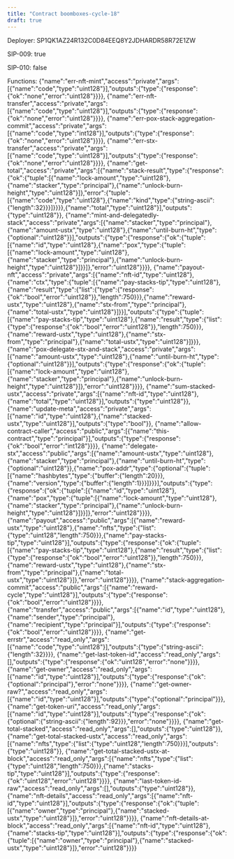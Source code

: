 ```yaml
---
title: "Contract boomboxes-cycle-18"
draft: true
---
```

Deployer: SP1QK1AZ24R132C0D84EEQ8Y2JDHARDR58R72E1ZW

SIP-009: true

SIP-010: false

Functions:
{"name":"err-nft-mint","access":"private","args":[{"name":"code","type":"uint128"}],"outputs":{"type":{"response":{"ok":"none","error":"uint128"}}}}, {"name":"err-nft-transfer","access":"private","args":[{"name":"code","type":"uint128"}],"outputs":{"type":{"response":{"ok":"none","error":"uint128"}}}}, {"name":"err-pox-stack-aggregation-commit","access":"private","args":[{"name":"code","type":"int128"}],"outputs":{"type":{"response":{"ok":"none","error":"uint128"}}}}, {"name":"err-stx-transfer","access":"private","args":[{"name":"code","type":"uint128"}],"outputs":{"type":{"response":{"ok":"none","error":"uint128"}}}}, {"name":"get-total","access":"private","args":[{"name":"stack-result","type":{"response":{"ok":{"tuple":[{"name":"lock-amount","type":"uint128"},{"name":"stacker","type":"principal"},{"name":"unlock-burn-height","type":"uint128"}]},"error":{"tuple":[{"name":"code","type":"uint128"},{"name":"kind","type":{"string-ascii":{"length":32}}}]}}}},{"name":"total","type":"uint128"}],"outputs":{"type":"uint128"}}, {"name":"mint-and-delegatedly-stack","access":"private","args":[{"name":"stacker","type":"principal"},{"name":"amount-ustx","type":"uint128"},{"name":"until-burn-ht","type":{"optional":"uint128"}}],"outputs":{"type":{"response":{"ok":{"tuple":[{"name":"id","type":"uint128"},{"name":"pox","type":{"tuple":[{"name":"lock-amount","type":"uint128"},{"name":"stacker","type":"principal"},{"name":"unlock-burn-height","type":"uint128"}]}}]},"error":"uint128"}}}}, {"name":"payout-nft","access":"private","args":[{"name":"nft-id","type":"uint128"},{"name":"ctx","type":{"tuple":[{"name":"pay-stacks-tip","type":"uint128"},{"name":"result","type":{"list":{"type":{"response":{"ok":"bool","error":"uint128"}},"length":750}}},{"name":"reward-ustx","type":"uint128"},{"name":"stx-from","type":"principal"},{"name":"total-ustx","type":"uint128"}]}}],"outputs":{"type":{"tuple":[{"name":"pay-stacks-tip","type":"uint128"},{"name":"result","type":{"list":{"type":{"response":{"ok":"bool","error":"uint128"}},"length":750}}},{"name":"reward-ustx","type":"uint128"},{"name":"stx-from","type":"principal"},{"name":"total-ustx","type":"uint128"}]}}}, {"name":"pox-delegate-stx-and-stack","access":"private","args":[{"name":"amount-ustx","type":"uint128"},{"name":"until-burn-ht","type":{"optional":"uint128"}}],"outputs":{"type":{"response":{"ok":{"tuple":[{"name":"lock-amount","type":"uint128"},{"name":"stacker","type":"principal"},{"name":"unlock-burn-height","type":"uint128"}]},"error":"uint128"}}}}, {"name":"sum-stacked-ustx","access":"private","args":[{"name":"nft-id","type":"uint128"},{"name":"total","type":"uint128"}],"outputs":{"type":"uint128"}}, {"name":"update-meta","access":"private","args":[{"name":"id","type":"uint128"},{"name":"stacked-ustx","type":"uint128"}],"outputs":{"type":"bool"}}, {"name":"allow-contract-caller","access":"public","args":[{"name":"this-contract","type":"principal"}],"outputs":{"type":{"response":{"ok":"bool","error":"int128"}}}}, {"name":"delegate-stx","access":"public","args":[{"name":"amount-ustx","type":"uint128"},{"name":"stacker","type":"principal"},{"name":"until-burn-ht","type":{"optional":"uint128"}},{"name":"pox-addr","type":{"optional":{"tuple":[{"name":"hashbytes","type":{"buffer":{"length":20}}},{"name":"version","type":{"buffer":{"length":1}}}]}}}],"outputs":{"type":{"response":{"ok":{"tuple":[{"name":"id","type":"uint128"},{"name":"pox","type":{"tuple":[{"name":"lock-amount","type":"uint128"},{"name":"stacker","type":"principal"},{"name":"unlock-burn-height","type":"uint128"}]}}]},"error":"uint128"}}}}, {"name":"payout","access":"public","args":[{"name":"reward-ustx","type":"uint128"},{"name":"nfts","type":{"list":{"type":"uint128","length":750}}},{"name":"pay-stacks-tip","type":"uint128"}],"outputs":{"type":{"response":{"ok":{"tuple":[{"name":"pay-stacks-tip","type":"uint128"},{"name":"result","type":{"list":{"type":{"response":{"ok":"bool","error":"uint128"}},"length":750}}},{"name":"reward-ustx","type":"uint128"},{"name":"stx-from","type":"principal"},{"name":"total-ustx","type":"uint128"}]},"error":"uint128"}}}}, {"name":"stack-aggregation-commit","access":"public","args":[{"name":"reward-cycle","type":"uint128"}],"outputs":{"type":{"response":{"ok":"bool","error":"uint128"}}}}, {"name":"transfer","access":"public","args":[{"name":"id","type":"uint128"},{"name":"sender","type":"principal"},{"name":"recipient","type":"principal"}],"outputs":{"type":{"response":{"ok":"bool","error":"uint128"}}}}, {"name":"get-errstr","access":"read_only","args":[{"name":"code","type":"uint128"}],"outputs":{"type":{"string-ascii":{"length":32}}}}, {"name":"get-last-token-id","access":"read_only","args":[],"outputs":{"type":{"response":{"ok":"uint128","error":"none"}}}}, {"name":"get-owner","access":"read_only","args":[{"name":"id","type":"uint128"}],"outputs":{"type":{"response":{"ok":{"optional":"principal"},"error":"none"}}}}, {"name":"get-owner-raw?","access":"read_only","args":[{"name":"id","type":"uint128"}],"outputs":{"type":{"optional":"principal"}}}, {"name":"get-token-uri","access":"read_only","args":[{"name":"id","type":"uint128"}],"outputs":{"type":{"response":{"ok":{"optional":{"string-ascii":{"length":92}}},"error":"none"}}}}, {"name":"get-total-stacked","access":"read_only","args":[],"outputs":{"type":"uint128"}}, {"name":"get-total-stacked-ustx","access":"read_only","args":[{"name":"nfts","type":{"list":{"type":"uint128","length":750}}}],"outputs":{"type":"uint128"}}, {"name":"get-total-stacked-ustx-at-block","access":"read_only","args":[{"name":"nfts","type":{"list":{"type":"uint128","length":750}}},{"name":"stacks-tip","type":"uint128"}],"outputs":{"type":{"response":{"ok":"uint128","error":"uint128"}}}}, {"name":"last-token-id-raw","access":"read_only","args":[],"outputs":{"type":"uint128"}}, {"name":"nft-details","access":"read_only","args":[{"name":"nft-id","type":"uint128"}],"outputs":{"type":{"response":{"ok":{"tuple":[{"name":"owner","type":"principal"},{"name":"stacked-ustx","type":"uint128"}]},"error":"uint128"}}}}, {"name":"nft-details-at-block","access":"read_only","args":[{"name":"nft-id","type":"uint128"},{"name":"stacks-tip","type":"uint128"}],"outputs":{"type":{"response":{"ok":{"tuple":[{"name":"owner","type":"principal"},{"name":"stacked-ustx","type":"uint128"}]},"error":"uint128"}}}}
